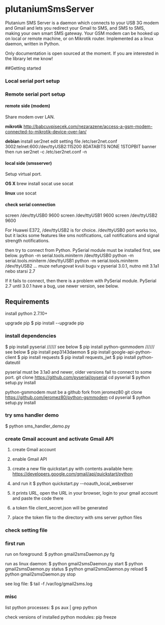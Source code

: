 # plutaniumSmsServer
Plutanium SMS Server is a daemon which connects to your USB 3G modem and Gmail and lets you redirect your Gmail to SMS, and SMS to SMS, making your own smart SMS gateway. Your GSM modem can be hooked up on local or remote machine, or on Mikrotik router. Implemented as a linux daemon, written in Python.

Only documentation is open sourced at the moment. If you are interested in the library let me know!

##Getting started

### Local serial port setup

### Remote serial port setup

#### remote side (modem)
Share modem over LAN.

**mikrotik**
http://babcuvpisecek.com/nezarazene/access-a-gsm-modem-connected-to-mikrotik-device-over-lan/

**debian**
install ser2net
edit setting file /etc/ser2net.conf
3002:telnet:600:/dev/ttyUSB2:115200 8DATABITS NONE 1STOPBIT banner
then run
ser2net -c /etc/ser2net.conf -n

#### local side (smsserver)
Setup virtual port.

**OS X**
brew install socat
use socat 

**linux**
use socat 

#### check serial connection

screen /dev/ttyUSB0 9600
screen /dev/ttyUSB1 9600
screen /dev/ttyUSB2 9600

For Huawei E372, /dev/ttyUSB2 is for choice. /dev/ttyUSB0 port works too, but it lacks some features like sms notifications, call notifications and signal strength notifications.

then try to connect from Python. PySerial module must be installed first, see below.
python -m serial.tools.miniterm /dev/ttyUSB0
python -m serial.tools.miniterm /dev/ttyUSB1
python -m serial.tools.miniterm /dev/ttyUSB2 ... muze nefungovat kvuli bugu v pyserial 3.0.1, nutno mit 3.1a1 nebo starsi 2.7

If it fails to connect, then there is a problem with PySerial module.
PySerial 2.7 until 3.0.1 have a bug, use newer version, see below.


## Requirements

install python 2.7.10+

upgrade pip
$ pip install --upgrade pip

### install dependencies

$ pip install pyserial        ////// see below
$ pip install python-gsmmodem ////// see below
$ pip install pep3143daemon
$ pip install google-api-python-client
$ pip install requests
$ pip install requests_jwt
$ pip install python-dateutil

pyserial must be 3.1a0 and newer, older versions fail to connect to some port.
git clone https://github.com/pyserial/pyserial
cd pyserial
$ python setup.py install

python-gsmmodem must be a github fork from jeromez80
git clone https://github.com/jeromez80/python-gsmmodem
cd pyserial
$ python setup.py install

### try sms handler demo

$ python sms_handler_demo.py


### create Gmail account and activate Gmail API

1. create Gmail account

2. enable Gmail API

3. create a new file quickstart.py with contents available here:
https://developers.google.com/gmail/api/quickstart/python

4. and run it
$ python quickstart.py --noauth_local_webserver

5. it prints URL, open the URL in your browser, login to your gmail account and paste the code there

6. a token file client_secret.json will be generated

7. place the token file to the directory with sms server python files

### check setting file


### first run

run on foreground:
$ python gmail2smsDaemon.py fg

run as linux daemon:
$ python gmail2smsDaemon.py start
$ python gmail2smsDaemon.py status
$ python gmail2smsDaemon.py reload
$ python gmail2smsDaemon.py stop

see log file:
$ tail -f /var/log/gmail2sms.log 

### misc

list python processes:
$ ps aux | grep python

check versions of installed python modules:
pip freeze
